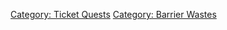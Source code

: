 [Category: Ticket Quests](Category:_Ticket_Quests "wikilink") [Category:
Barrier Wastes](Category:_Barrier_Wastes "wikilink")
